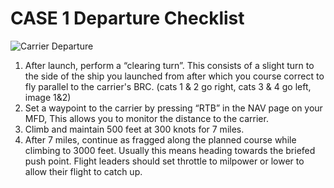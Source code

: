 # CASE 1 Departure Checklist

![Carrier Departure](/images/carrier-departure.webp)

1. After launch, perform a “clearing turn”. This consists of a slight turn to the side of the ship you launched from after which you course correct to fly parallel to the carrier's BRC. (cats 1 & 2 go right, cats 3 & 4 go left, image 1&2)
2. Set a waypoint to the carrier by pressing “RTB” in the NAV page on your MFD, This allows you to monitor the distance to the carrier.
3. Climb and maintain 500 feet at 300 knots for 7 miles.
4. After 7 miles, continue as fragged along the planned course while climbing to 3000 feet. Usually this means heading towards the briefed push point. Flight leaders should set throttle to milpower or lower to allow their flight to catch up.
